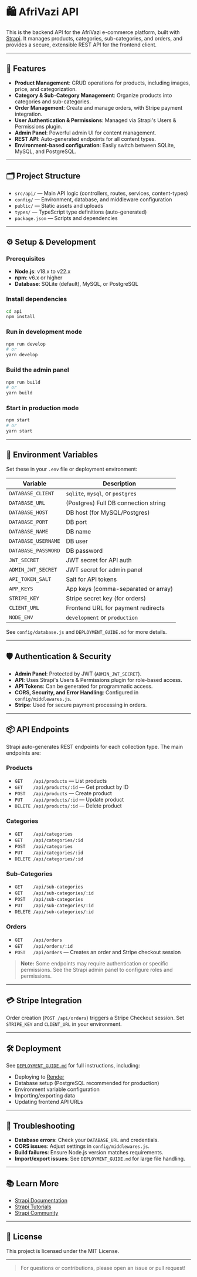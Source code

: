 # 🛍️ AfriVazi API

This is the backend API for the AfriVazi e-commerce platform, built with [Strapi](https://strapi.io/). It manages products, categories, sub-categories, and orders, and provides a secure, extensible REST API for the frontend client.

---

## 🚀 Features

- **Product Management**: CRUD operations for products, including images, price, and categorization.
- **Category & Sub-Category Management**: Organize products into categories and sub-categories.
- **Order Management**: Create and manage orders, with Stripe payment integration.
- **User Authentication & Permissions**: Managed via Strapi's Users & Permissions plugin.
- **Admin Panel**: Powerful admin UI for content management.
- **REST API**: Auto-generated endpoints for all content types.
- **Environment-based configuration**: Easily switch between SQLite, MySQL, and PostgreSQL.

---

## 🗂️ Project Structure

- `src/api/` — Main API logic (controllers, routes, services, content-types)
- `config/` — Environment, database, and middleware configuration
- `public/` — Static assets and uploads
- `types/` — TypeScript type definitions (auto-generated)
- `package.json` — Scripts and dependencies

---

## ⚙️ Setup & Development

### Prerequisites

- **Node.js**: v18.x to v22.x
- **npm**: v6.x or higher
- **Database**: SQLite (default), MySQL, or PostgreSQL

### Install dependencies

```bash
cd api
npm install
```

### Run in development mode

```bash
npm run develop
# or
yarn develop
```

### Build the admin panel

```bash
npm run build
# or
yarn build
```

### Start in production mode

```bash
npm start
# or
yarn start
```

---

## 🔑 Environment Variables

Set these in your `.env` file or deployment environment:

| Variable            | Description                          |
| ------------------- | ------------------------------------ |
| `DATABASE_CLIENT`   | `sqlite`, `mysql`, or `postgres`     |
| `DATABASE_URL`      | (Postgres) Full DB connection string |
| `DATABASE_HOST`     | DB host (for MySQL/Postgres)         |
| `DATABASE_PORT`     | DB port                              |
| `DATABASE_NAME`     | DB name                              |
| `DATABASE_USERNAME` | DB user                              |
| `DATABASE_PASSWORD` | DB password                          |
| `JWT_SECRET`        | JWT secret for API auth              |
| `ADMIN_JWT_SECRET`  | JWT secret for admin panel           |
| `API_TOKEN_SALT`    | Salt for API tokens                  |
| `APP_KEYS`          | App keys (comma-separated or array)  |
| `STRIPE_KEY`        | Stripe secret key (for orders)       |
| `CLIENT_URL`        | Frontend URL for payment redirects   |
| `NODE_ENV`          | `development` or `production`        |

See `config/database.js` and `DEPLOYMENT_GUIDE.md` for more details.

---

## 🛡️ Authentication & Security

- **Admin Panel**: Protected by JWT (`ADMIN_JWT_SECRET`).
- **API**: Uses Strapi's Users & Permissions plugin for role-based access.
- **API Tokens**: Can be generated for programmatic access.
- **CORS, Security, and Error Handling**: Configured in `config/middlewares.js`.
- **Stripe**: Used for secure payment processing in orders.

---

## 📦 API Endpoints

Strapi auto-generates REST endpoints for each collection type. The main endpoints are:

### Products

- `GET    /api/products` — List products
- `GET    /api/products/:id` — Get product by ID
- `POST   /api/products` — Create product
- `PUT    /api/products/:id` — Update product
- `DELETE /api/products/:id` — Delete product

### Categories

- `GET    /api/categories`
- `GET    /api/categories/:id`
- `POST   /api/categories`
- `PUT    /api/categories/:id`
- `DELETE /api/categories/:id`

### Sub-Categories

- `GET    /api/sub-categories`
- `GET    /api/sub-categories/:id`
- `POST   /api/sub-categories`
- `PUT    /api/sub-categories/:id`
- `DELETE /api/sub-categories/:id`

### Orders

- `GET    /api/orders`
- `GET    /api/orders/:id`
- `POST   /api/orders` — Creates an order and Stripe checkout session

> **Note:** Some endpoints may require authentication or specific permissions. See the Strapi admin panel to configure roles and permissions.

---

## 💳 Stripe Integration

Order creation (`POST /api/orders`) triggers a Stripe Checkout session. Set `STRIPE_KEY` and `CLIENT_URL` in your environment.

---

## 🛠️ Deployment

See [`DEPLOYMENT_GUIDE.md`](./DEPLOYMENT_GUIDE.md) for full instructions, including:

- Deploying to [Render](https://render.com)
- Database setup (PostgreSQL recommended for production)
- Environment variable configuration
- Importing/exporting data
- Updating frontend API URLs

---

## 🐞 Troubleshooting

- **Database errors**: Check your `DATABASE_URL` and credentials.
- **CORS issues**: Adjust settings in `config/middlewares.js`.
- **Build failures**: Ensure Node.js version matches requirements.
- **Import/export issues**: See `DEPLOYMENT_GUIDE.md` for large file handling.

---

## 📚 Learn More

- [Strapi Documentation](https://docs.strapi.io)
- [Strapi Tutorials](https://strapi.io/tutorials)
- [Strapi Community](https://forum.strapi.io/)

---

## 📝 License

This project is licensed under the MIT License.

---

> For questions or contributions, please open an issue or pull request!
